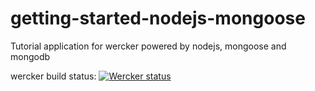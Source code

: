 getting-started-nodejs-mongoose
===============================

Tutorial application for wercker powered by nodejs, mongoose and mongodb

wercker build status:
[![Wercker
status](https://app.wercker.com/status/18e6e267e1c0f82119d13d7df95ceb91/m)](https://app.wercker.com/project/bykey/18e6e267e1c0f82119d13d7df95ceb91)
